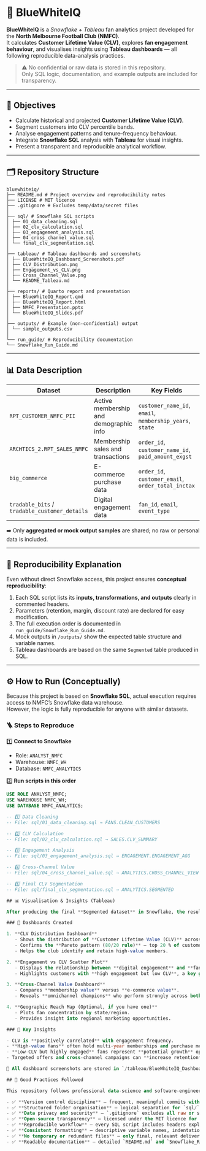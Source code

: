 # 🏈 BlueWhiteIQ

**BlueWhiteIQ** is a *Snowflake + Tableau* fan analytics project developed for the **North Melbourne Football Club (NMFC)**.  
It calculates **Customer Lifetime Value (CLV)**, explores **fan engagement behaviour**, and visualises insights using **Tableau dashboards** — all following reproducible data-analysis practices.

> ⚠️ No confidential or raw data is stored in this repository.  
> Only SQL logic, documentation, and example outputs are included for transparency.

---

## 🎯 Objectives

- Calculate historical and projected **Customer Lifetime Value (CLV)**.  
- Segment customers into CLV percentile bands.  
- Analyse engagement patterns and tenure–frequency behaviour.  
- Integrate **Snowflake SQL** analysis with **Tableau** for visual insights.  
- Present a transparent and reproducible analytical workflow.

---

## 🗂️ Repository Structure
```
bluewhiteiq/
├── README.md # Project overview and reproducibility notes
├── LICENSE # MIT licence
├── .gitignore # Excludes temp/data/secret files
│
├── sql/ # Snowflake SQL scripts
│ ├── 01_data_cleaning.sql
│ ├── 02_clv_calculation.sql
│ ├── 03_engagement_analysis.sql
│ ├── 04_cross_channel_value.sql
│ └── final_clv_segmentation.sql
│
├── tableau/ # Tableau dashboards and screenshots
│ ├── BlueWhiteIQ_Dashboard_Screenshots.pdf
│ ├── CLV_Distribution.png
│ ├── Engagement_vs_CLV.png
│ ├── Cross_Channel_Value.png
│ └── README_Tableau.md
│
├── reports/ # Quarto report and presentation
│ ├── BlueWhiteIQ_Report.qmd
│ ├── BlueWhiteIQ_Report.html
│ ├── NMFC_Presentation.pptx
│ └── BlueWhiteIQ_Slides.pdf
│
├── outputs/ # Example (non-confidential) output
│ └── sample_outputs.csv
│
└── run_guide/ # Reproducibility documentation
└── Snowflake_Run_Guide.md

```
---

## 📊 Data Description

| Dataset | Description | Key Fields | Purpose |
|----------|--------------|------------|----------|
| `RPT_CUSTOMER_NMFC_PII` | Active membership and demographic info | `customer_name_id`, `email`, `membership_years`, `state` | Identify and segment members |
| `ARCHTICS_2.RPT_SALES_NMFC` | Membership sales and transactions | `order_id`, `customer_name_id`, `paid_amount_exgst` | Calculate historical CLV |
| `big_commerce` | E-commerce purchase data | `order_id`, `customer_email`, `order_total_inctax` | Analyse merchandise behaviour |
| `tradable_bits` / `tradable_customer_details` | Digital engagement data | `fan_id`, `email`, `event_type` | Measure fan engagement intensity |

➡️ Only **aggregated or mock output samples** are shared; no raw or personal data is included.

---

## 🧠 Reproducibility Explanation

Even without direct Snowflake access, this project ensures **conceptual reproducibility**:

1. Each SQL script lists its **inputs, transformations, and outputs** clearly in commented headers.  
2. Parameters (retention, margin, discount rate) are declared for easy modification.  
3. The full execution order is documented in `run_guide/Snowflake_Run_Guide.md`.  
4. Mock outputs in `/outputs/` show the expected table structure and variable names.  
5. Tableau dashboards are based on the same `Segmented` table produced in SQL.

---

## ⚙️ How to Run (Conceptually)

Because this project is based on **Snowflake SQL**, actual execution requires access to NMFC’s Snowflake data warehouse.  
However, the logic is fully reproducible for anyone with similar datasets.

### 🪜 Steps to Reproduce

1️⃣ **Connect to Snowflake**
- Role: `ANALYST_NMFC`  
- Warehouse: `NMFC_WH`  
- Database: `NMFC_ANALYTICS`

2️⃣ **Run scripts in this order**

```sql
USE ROLE ANALYST_NMFC;
USE WAREHOUSE NMFC_WH;
USE DATABASE NMFC_ANALYTICS;

-- 1️⃣ Data Cleaning
-- File: sql/01_data_cleaning.sql → FANS.CLEAN_CUSTOMERS

-- 2️⃣ CLV Calculation
-- File: sql/02_clv_calculation.sql → SALES.CLV_SUMMARY

-- 3️⃣ Engagement Analysis
-- File: sql/03_engagement_analysis.sql → ENGAGEMENT.ENGAGEMENT_AGG

-- 4️⃣ Cross-Channel Value
-- File: sql/04_cross_channel_value.sql → ANALYTICS.CROSS_CHANNEL_VIEW

-- 5️⃣ Final CLV Segmentation
-- File: sql/final_clv_segmentation.sql → ANALYTICS.SEGMENTED

## 📊 Visualisation & Insights (Tableau)

After producing the final **Segmented dataset** in Snowflake, the results were imported into **Tableau** for interactive visualisation and business insight generation.

### 🔹 Dashboards Created

1. **CLV Distribution Dashboard**
   - Shows the distribution of **Customer Lifetime Value (CLV)** across fan segments.
   - Confirms the **Pareto pattern (80/20 rule)** — top 20 % of customers contribute ~70 % of total revenue.
   - Helps the club identify and retain high-value members.

2. **Engagement vs CLV Scatter Plot**
   - Displays the relationship between **digital engagement** and **fan value**.
   - Highlights customers with **high engagement but low CLV**, a key group for upselling and retention campaigns.

3. **Cross-Channel Value Dashboard**
   - Compares **membership value** versus **e-commerce value**.
   - Reveals **omnichannel champions** who perform strongly across both channels.

4. **Geographic Reach Map (Optional, if you have one)**
   - Plots fan concentration by state/region.
   - Provides insight into regional marketing opportunities.

### 🧠 Key Insights

- CLV is **positively correlated** with engagement frequency.  
- **High-value fans** often hold multi-year memberships and purchase merchandise regularly.  
- **Low-CLV but highly engaged** fans represent **potential growth** opportunities.  
- Targeted offers and cross-channel campaigns can **increase retention** and average CLV.

📂 All dashboard screenshots are stored in `/tableau/BlueWhiteIQ_Dashboard_Screenshots.pdf`.

## 🧩 Good Practices Followed

This repository follows professional data-science and software-engineering conventions to ensure clarity, reproducibility, and maintainability.

- ✅ **Version control discipline** – frequent, meaningful commits with descriptive messages (e.g., `feat(sql): add CLV calculation query`).  
- ✅ **Structured folder organisation** – logical separation for `sql/`, `reports/`, `tableau/`, `outputs/`, and `run_guide/`.  
- ✅ **Data privacy and security** – `.gitignore` excludes all raw or sensitive data files (`.csv`, `.env`, etc.).  
- ✅ **Open-source transparency** – licensed under the MIT licence for reuse.  
- ✅ **Reproducible workflow** – every SQL script includes headers explaining purpose, inputs, and outputs.  
- ✅ **Consistent formatting** – descriptive variable names, indentation, and comments maintained throughout.  
- ✅ **No temporary or redundant files** – only final, relevant deliverables are committed.  
- ✅ **Readable documentation** – detailed `README.md` and `Snowflake_Run_Guide.md` enable others to follow the workflow easily.
